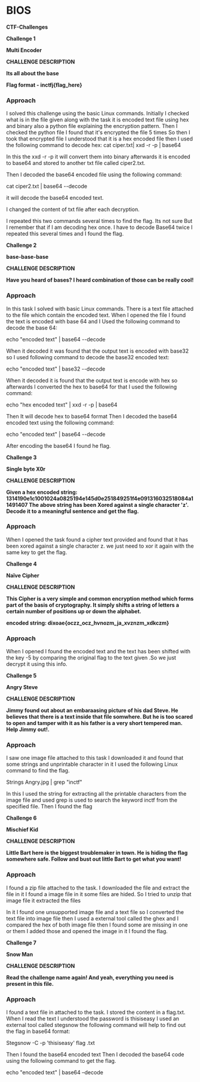 # **BIOS**

**CTF-Challenges**

**Challenge 1**

**Multi Encoder**

**CHALLENGE DESCRIPTION**

**Its all about the base**

**Flag format - inctfj{flag\_here}**

### **Approach**

I solved this challenge using the basic Linux commands. Initially I checked what is in the file given along with the task it is encoded text file using hex and binary also a python file explaining the encryption pattern. Then I checked the python file I found that it&#39;s encrypted the file 5 times So then I took that encrypted file I understood that it is a hex encoded file then I used the following command to decode hex:
 cat ciper.txt| xxd -r -p | base64

In this the xxd -r -p it will convert them into binary afterwards it is encoded to base64 and stored to another txt file called ciper2.txt.

Then I decoded the base64 encoded file using the following command:

cat ciper2.txt | base64 --decode

it will decode the base64 encoded text.

I changed the content of txt file after each decryption.

I repeated this two commands several times to find the flag. Its not sure But I remember that if I am decoding hex once. I have to decode Base64 twice I repeated this several times and I found the flag.

**Challenge 2**

**base-base-base**

**CHALLENGE DESCRIPTION**

**Have you heard of bases? I heard combination of those can be really cool!**

### **Approach**

In this task I solved with basic Linux commands. There is a text file attached to the file which contain the encoded text. When I opened the file I found the text is encoded with base 64 and I Used the following command to decode the base 64:

echo &quot;encoded text&quot; | base64 --decode

When it decoded it was found that the output text is encoded with base32 so I used following command to decode the base32 encoded text:

echo &quot;encoded text&quot; | base32 --decode

When it decoded it is found that the output text is encode with hex so afterwards I converted the hex to base64 for that I used the following command:

echo &quot;hex encoded text&quot; | xxd -r -p | base64

Then It will decode hex to base64 format Then I decoded the base64 encoded text using the following command:

echo &quot;encoded text&quot; | base64 --decode

After encoding the base64 I found he flag.

**Challenge 3**

**Single byte X0r**

**CHALLENGE DESCRIPTION**

**Given a hex encoded string: 1314190e1c1001024a0825194e145d0e251849251f4e091316032518084a11491407 The above string has been Xored against a single character &#39;z&#39;. Decode it to a meaningful sentence and get the flag.**

### **Approach**

When I opened the task found a cipher text provided and found that it has been xored against a single character z. we just need to xor it again with the same key to get the flag.

**Challenge 4**

**Naïve Cipher**

**CHALLENGE DESCRIPTION**

**This Cipher is a very simple and common encryption method which forms part of the basis of cryptography. It simply shifts a string of letters a certain number of positions up or down the alphabet.**

**encoded string: dixoae{oczz\_ocz\_hvnozm\_ja\_xvznzm\_xdkczm}**

### **Approach**

When I opened I found the encoded text and the text has been shifted with the key -5 by comparing the original flag to the text given .So we just decrypt it using this info.

**Challenge 5**

**Angry Steve**

**CHALLENGE DESCRIPTION**

**Jimmy found out about an embaraasing picture of his dad Steve. He believes that there is a text inside that file somwhere. But he is too scared to open and tamper with it as his father is a very short tempered man. Help Jimmy out!.**

### **Approach**

I saw one image file attached to this task I downloaded it and found that some strings and unprintable character in it I used the following Linux command to find the flag.

Strings Angry.jpg | grep &quot;inctf&quot;

In this I used the string for extracting all the printable characters from the image file and used grep is used to search the keyword inctf from the specified file. Then I found the flag

**Challenge 6**

**Mischief Kid**

**CHALLENGE DESCRIPTION**

**Little Bart here is the biggest troublemaker in town. He is hiding the flag somewhere safe. Follow and bust out little Bart to get what you want!**

### **Approach**

I found a zip file attached to the task. I downloaded the file and extract the file in it I found a image file in it some files are hided. So I tried to unzip that image file it extracted the files

In it I found one unsupported image file and a text file so I converted the text file into image file then I used a external tool called the ghex and I compared the hex of both image file then I found some are missing in one or them I added those and opened the image in it I found the flag.

**Challenge 7**

**Snow Man**

**CHALLENGE DESCRIPTION**

**Read the challenge name again! And yeah, everything you need is present in this file.**

### **Approach**

I found a text file in attached to the task. I stored the content in a flag.txt. When I read the text I understood the password is thisiseasy I used an external tool called stegsnow the following command will help to find out the flag in base64 format:

Stegsnow -C -p &#39;thisiseasy&#39; flag .txt

Then I found the base64 encoded text Then I decoded the base64 code using the following command to get the flag.

echo &quot;encoded text&quot; | base64 –decode
